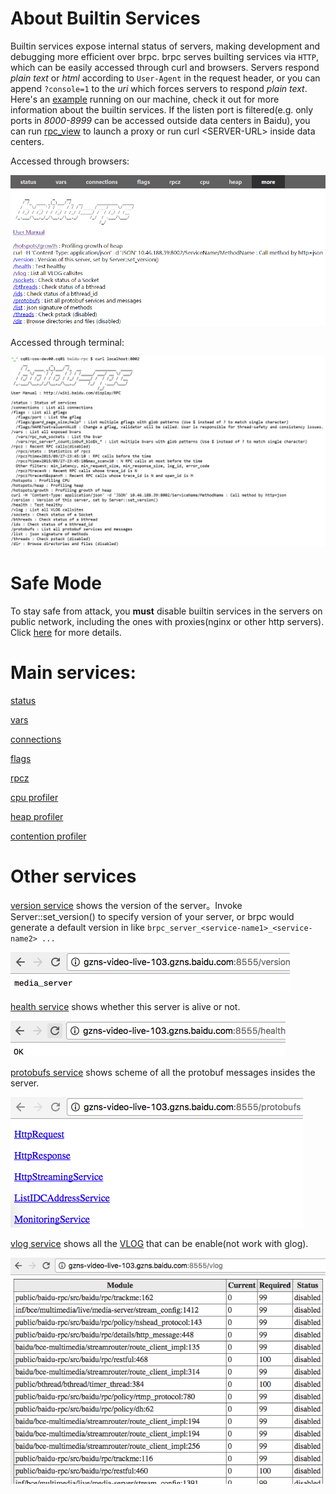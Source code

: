 # About Builtin Services

Builtin services expose internal status of servers, making development and debugging more efficient over brpc. brpc serves builting services via `HTTP`,  which can be easily accessed through curl and browsers.  Servers respond *plain text* or *html* according to `User-Agent` in the request header, or you can append `?console=1` to the *uri* which forces servers to respond *plain text*. Here's an [example](http://brpc.baidu.com:8765/) running on our machine, check it out for more information about the builtin services. If the listen port is filtered(e.g. only ports in *8000-8999* can be accessed outside data centers in Baidu), you can run [rpc_view](rpc_view.md) to launch a proxy or run curl \<SERVER-URL\> inside data centers.

Accessed through browsers:

![img](../images/builtin_service_more.png)

 Accessed through terminal:

 ![img](../images/builtin_service_from_console.png)

# Safe Mode

To stay safe from attack, you **must** disable builtin services in the servers on public network, including the ones with proxies(nginx or other http servers). Click [here](server.md#安全模式) for more details.

# Main services:

[status](status.md)

[vars](vars.md)

[connections](connections.md)

[flags](flags.md)

[rpcz](rpcz.md)

[cpu profiler](cpu_profiler.md)

[heap profiler](heap_profiler.md)

[contention profiler](contention_profiler.md)

# Other services



[version service](http://brpc.baidu.com:8765/version) shows the version of the server。Invoke Server::set_version() to specify version of your server, or brpc would generate a default version in like `brpc_server_<service-name1>_<service-name2> ...`

![img](../images/version_service.png)

[health service](http://brpc.baidu.com:8765/health) shows whether this server is alive or not.

![img](../images/health_service.png)

[protobufs service](http://brpc.baidu.com:8765/protobufs) shows scheme of all the protobuf messages insides the server.

![img](../images/protobufs_service.png)

[vlog service](http://brpc.baidu.com:8765/vlog) shows all the [VLOG](streaming_log.md#VLOG) that can be enable(not work with glog).

![img](../images/vlog_service.png)


